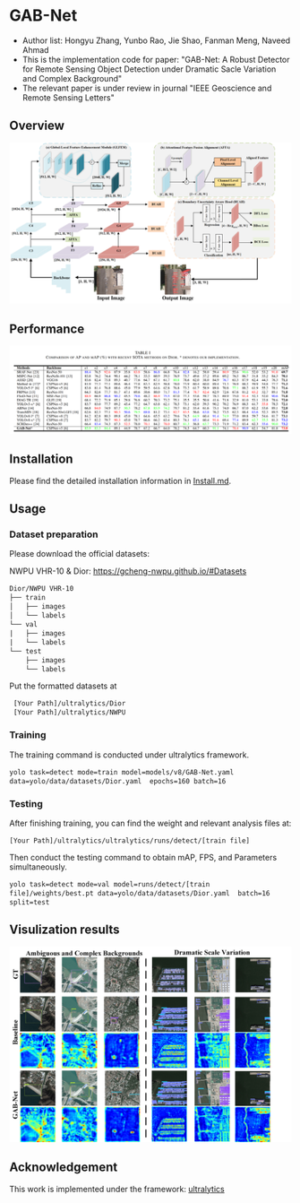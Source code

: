 # GAB-Net
* Author list: Hongyu Zhang, Yunbo Rao, Jie Shao, Fanman Meng, Naveed Ahmad
* This is the implementation code for paper: "GAB-Net: A Robust Detector for Remote Sensing Object Detection under Dramatic Sacle Variation and Complex Background"
* The relevant paper is under review in journal "IEEE Geoscience and Remote Sensing Letters"

## Overview
<p align="center"> <img src="./img/Overall.png" width="800"> </p>

## Performance
<p align="center"> <img src="./img/result.png" width="800"> </p>

## Installation
Please find the detailed installation information in [Install.md](./Installation.md).

## Usage
### Dataset preparation
Please download the official datasets:

NWPU VHR-10 & Dior: https://gcheng-nwpu.github.io/#Datasets

```
Dior/NWPU VHR-10
├── train
│   ├── images
│   └── labels
└── val
|   ├── images
|   └── labels
└── test
    ├── images
    └── labels

```
Put the formatted datasets at
```
 [Your Path]/ultralytics/Dior
 [Your Path]/ultralytics/NWPU
```

### Training
The training command is conducted under ultralytics framework.
```
yolo task=detect mode=train model=models/v8/GAB-Net.yaml data=yolo/data/datasets/Dior.yaml  epochs=160 batch=16
```
### Testing
After finishing training, you can find the weight and relevant analysis files at:
```
[Your Path]/ultralytics/ultralytics/runs/detect/[train file]
```
Then conduct the testing command to obtain mAP, FPS, and Parameters simultaneously.
```
yolo task=detect mode=val model=runs/detect/[train file]/weights/best.pt data=yolo/data/datasets/Dior.yaml  batch=16 split=test
```

## Visulization results
<p align="center"> <img src="./img/visualization.png" width="800"> </p>

## Acknowledgement
This work is implemented under the framework: [ultralytics](https://github.com/ultralytics/ultralytics)



